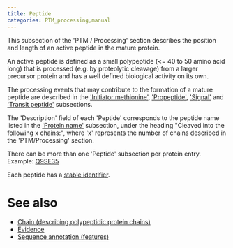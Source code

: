 ```yaml
---
title: Peptide
categories: PTM_processing,manual
---
```


This subsection of the 'PTM / Processing' section describes the position and length of an active peptide in the mature protein.

An active peptide is defined as a small polypeptide (&lt;= 40 to 50 amino acid long) that is processed (e.g. by proteolytic cleavage) from a larger precursor protein and has a well defined biological activity on its own.

The processing events that may contribute to the formation of a mature peptide are described in the ['Initiator methionine'](https://www.uniprot.org/help/init_met), ['Propeptide'](https://www.uniprot.org/help/propep), ['Signal'](https://www.uniprot.org/help/signal) and ['Transit peptide'](https://www.uniprot.org/help/transit) subsections.

The 'Description' field of each 'Peptide' corresponds to the peptide name listed in the ['Protein name'](https://www.uniprot.org/help/protein%5Fname) subsection, under the heading "Cleaved into the following x chains:", where 'x' represents the number of chains described in the 'PTM/Processing' section.

There can be more than one 'Peptide' subsection per protein entry.  
Example: [Q9SE35](https://www.uniprot.org/uniprotkb/Q9SE35#ptm%5Fprocessing)

Each peptide has a [stable identifier](https://www.uniprot.org/help/sequence%5Fannotation#annotation%5Fid).

# See also

-   [Chain (describing polypeptidic protein chains)](https://www.uniprot.org/help/chain)
-   [Evidence](https://www.uniprot.org/help/evidences)
-   [Sequence annotation (features)](https://www.uniprot.org/help/sequence%5Fannotation)
